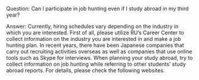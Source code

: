 Question: Can I participate in job hunting even if I study abroad in my third year?

Answer:
Currently, hiring schedules vary depending on the industry in which you are interested. First of all, please utilize RU’s Career Center to collect information on the industry you are interested in and make a job hunting plan. In recent years, there have been Japanese companies that carry out recruiting activities overseas as well as companies that use online tools such as Skype for interviews. When planning your study abroad, try to collect information on job hunting while referring to other students’ study abroad reports. For details, please check the following websites.